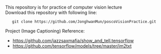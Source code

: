 This repository is for practice of computer vision lecture <br>
Download this repository with following line:<br>
 ```
    git clone https://github.com/JonghwanMun/poscoVisionPractice.git
 ```

Project (Image Captioning) Reference:<br>
- https://github.com/jazzsaxmafia/show_and_tell.tensorflow
- https://github.com/tensorflow/models/tree/master/im2txt
